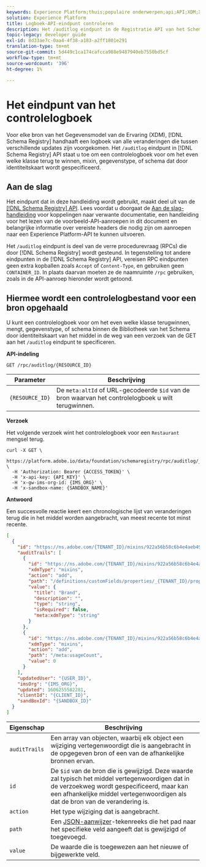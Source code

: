 ```yaml
---
keywords: Experience Platform;thuis;populaire onderwerpen;api;API;XDM;XDM systeem;ervaringsgegevensmodel;Ervaring gegevensmodel;Gegevensmodel;Gegevensmodel;audit;controlelogboek;changelog;veranderingslogboek;rpc;
solution: Experience Platform
title: Logboek-API-eindpunt controleren
description: Het /auditlog eindpunt in de Registratie API van het Schema staat u toe om een chronologische lijst van veranderingen terug te winnen die aan een bestaand middel XDM zijn aangebracht.
topic-legacy: developer guide
exl-id: 8d33ae7c-0aa4-4f38-a183-a2ff1801e291
translation-type: tm+mt
source-git-commit: 5d449c1ca174cafcca988e9487940eb7550bd5cf
workflow-type: tm+mt
source-wordcount: '396'
ht-degree: 1%

---
```


# Het eindpunt van het controlelogboek

Voor elke bron van het Gegevensmodel van de Ervaring (XDM), [!DNL Schema Registry] handhaaft een logboek van alle veranderingen die tussen verschillende updates zijn voorgekomen. Het `/auditlog` eindpunt in [!DNL Schema Registry] API staat u toe om een controlelogboek voor om het even welke klasse terug te winnen, mixin, gegevenstype, of schema dat door identiteitskaart wordt gespecificeerd.

## Aan de slag

Het eindpunt dat in deze handleiding wordt gebruikt, maakt deel uit van de [[!DNL Schema Registry] API](https://www.adobe.io/apis/experienceplatform/home/api-reference.html#!acpdr/swagger-specs/schema-registry.yaml). Lees voordat u doorgaat de [Aan de slag-handleiding](./getting-started.md) voor koppelingen naar verwante documentatie, een handleiding voor het lezen van de voorbeeld-API-aanroepen in dit document en belangrijke informatie over vereiste headers die nodig zijn om aanroepen naar een Experience Platform-API te kunnen uitvoeren.

Het `/auditlog` eindpunt is deel van de verre procedurevraag (RPCs) die door [!DNL Schema Registry] wordt gesteund. In tegenstelling tot andere eindpunten in de [!DNL Schema Registry] API, vereisen RPC eindpunten geen extra kopballen zoals `Accept` of `Content-Type`, en gebruiken geen `CONTAINER_ID`. In plaats daarvan moeten ze de naamruimte `/rpc` gebruiken, zoals in de API-aanroep hieronder wordt getoond.

## Hiermee wordt een controlelogbestand voor een bron opgehaald

U kunt een controlelogboek voor om het even welke klasse terugwinnen, mengt, gegevenstype, of schema binnen de Bibliotheek van het Schema door identiteitskaart van het middel in de weg van een verzoek van de GET aan het `/auditlog` eindpunt te specificeren.

**API-indeling**

```http
GET /rpc/auditlog/{RESOURCE_ID}
```

| Parameter | Beschrijving |
| --- | --- |
| `{RESOURCE_ID}` | De `meta:altId` of URL-gecodeerde `$id` van de bron waarvan het controlelogboek u wilt terugwinnen. |

**Verzoek**

Het volgende verzoek wint het controlelogboek voor een `Restaurant` mengsel terug.

```shell
curl -X GET \
  https://platform.adobe.io/data/foundation/schemaregistry/rpc/auditlog/_{TENANT_ID}.mixins.922a56b58c6b4e4aeb49e577ec82752106ffe8971b23b4d9 \
  -H 'Authorization: Bearer {ACCESS_TOKEN}' \
  -H 'x-api-key: {API_KEY}' \
  -H 'x-gw-ims-org-id: {IMS_ORG}' \
  -H 'x-sandbox-name: {SANDBOX_NAME}'
```

**Antwoord**

Een succesvolle reactie keert een chronologische lijst van veranderingen terug die in het middel worden aangebracht, van meest recente tot minst recente.

```json
[
  {
    "id": "https://ns.adobe.com/{TENANT_ID}/mixins/922a56b58c6b4e4aeb49e577ec82752106ffe8971b23b4d9",
    "auditTrails": [
      {
        "id": "https://ns.adobe.com/{TENANT_ID}/mixins/922a56b58c6b4e4aeb49e577ec82752106ffe8971b23b4d9",
        "xdmType": "mixins",
        "action": "add",
        "path": "/definitions/customFields/properties/_{TENANT_ID}/properties/brand",
        "value": {
          "title": "Brand",
          "description": "",
          "type": "string",
          "isRequired": false,
          "meta:xdmType": "string"
        }
      },
      {
        "id": "https://ns.adobe.com/{TENANT_ID}/mixins/922a56b58c6b4e4aeb49e577ec82752106ffe8971b23b4d9",
        "xdmType": "mixins",
        "action": "add",
        "path": "/meta:usageCount",
        "value": 0
      }
    ],
    "updatedUser": "{USER_ID}",
    "imsOrg": "{IMS_ORG}",
    "updated": 1606255582281,
    "clientId": "{CLIENT_ID}",
    "sandBoxId": "{SANDBOX_ID}"
  }
]
```

| Eigenschap | Beschrijving |
| --- | --- |
| `auditTrails` | Een array van objecten, waarbij elk object een wijziging vertegenwoordigt die is aangebracht in de opgegeven bron of een van de afhankelijke bronnen ervan. |
| `id` | De `$id` van de bron die is gewijzigd. Deze waarde zal typisch het middel vertegenwoordigen dat in de verzoekweg wordt gespecificeerd, maar kan een afhankelijke middel vertegenwoordigen als dat de bron van de verandering is. |
| `action` | Het type wijziging dat is aangebracht. |
| `path` | Een [JSON-aanwijzer](../../landing/api-fundamentals.md#json-pointer)-tekenreeks die het pad naar het specifieke veld aangeeft dat is gewijzigd of toegevoegd. |
| `value` | De waarde die is toegewezen aan het nieuwe of bijgewerkte veld. |
